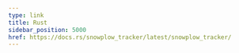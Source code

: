 ```yaml
---
type: link
title: Rust
sidebar_position: 5000
href: https://docs.rs/snowplow_tracker/latest/snowplow_tracker/
---
```

